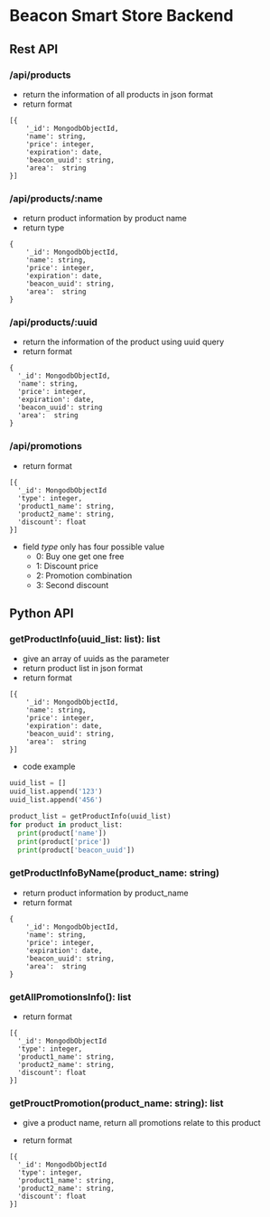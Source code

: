 # Beacon Smart Store Backend

## Rest API
### /api/products
- return the information of all products in json format
- return format
```
[{
    '_id': MongodbObjectId,
    'name': string,
    'price': integer,
    'expiration': date,
    'beacon_uuid': string,
    'area':  string
}]
```

### /api/products/:name
- return product information by product name
- return type
```
{
    '_id': MongodbObjectId,
    'name': string,
    'price': integer,
    'expiration': date,
    'beacon_uuid': string,
    'area':  string
}
```

### /api/products/:uuid
- return the information of the product using uuid query
- return format
```
{
  '_id': MongodbObjectId,
  'name': string,
  'price': integer,
  'expiration': date,
  'beacon_uuid': string
  'area':  string
}
```

### /api/promotions
- return format
```
[{
  '_id': MongodbObjectId
  'type': integer,
  'product1_name': string,
  'product2_name': string,
  'discount': float
}]
```
- field *type* only has four possible value
  - 0:  Buy one get one free
  - 1:  Discount price
  - 2:  Promotion combination
  - 3:  Second discount


## Python API
### getProductInfo(uuid_list: list): list
- give an array of uuids as the parameter
- return product list in json format
- return format
```
[{
    '_id': MongodbObjectId,
    'name': string,
    'price': integer,
    'expiration': date,
    'beacon_uuid': string,
    'area':  string
}]
```
- code example
```python
uuid_list = []
uuid_list.append('123')
uuid_list.append('456')

product_list = getProductInfo(uuid_list)
for product in product_list:
  print(product['name'])
  print(product['price'])
  print(product['beacon_uuid'])
```

### getProductInfoByName(product_name: string)
- return product information by product_name
- return format
```
{
    '_id': MongodbObjectId,
    'name': string,
    'price': integer,
    'expiration': date,
    'beacon_uuid': string,
    'area':  string
}
```

### getAllPromotionsInfo(): list
- return format
```
[{
  '_id': MongodbObjectId
  'type': integer,
  'product1_name': string,
  'product2_name': string,
  'discount': float
}]
```

### getProuctPromotion(product_name: string): list
- give a product name, return all promotions relate to this product

- return format
```
[{
  '_id': MongodbObjectId
  'type': integer,
  'product1_name': string,
  'product2_name': string,
  'discount': float
}]
```
